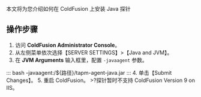 本文将为您介绍如何在 ColdFusion 上安装 Java 探针

## 操作步骤

1. 访问 **ColdFusion Administrator Console**。
2. 从左侧菜单依次选择【SERVER SETTINGS】>【Java and JVM】。
3. 在  **JVM Arguments**  输入框里，配置 `-javaagent` 参数。
<dx-codeblock>
:::  bash
 -javaagent:/${路径}/tapm-agent-java.jar
:::
</dx-codeblock>
4. 单击【Submit Changes】。
5. 重启 ColdFusion。
>?探针暂时不支持 ColdFusion Version 9 on IIS。
